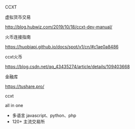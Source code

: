 CCXT

虚拟货币交易

http://blog.hubwiz.com/2019/10/18/ccxt-dev-manual/

火币连接指南

https://huobiapi.github.io/docs/spot/v1/cn/#c1ae0a8486



ccxt火币

https://blog.csdn.net/qq_43435274/article/details/109403668

金融库

https://tushare.pro/

ccxt

all in one 

- 多语言 javascript、python、php
- 120+ 主流交易所

